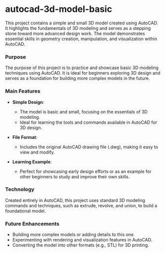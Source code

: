 # autocad-3d-model-basic
This project contains a simple and small 3D model created using AutoCAD. It highlights the fundamentals of 3D modeling and serves as a stepping stone toward more advanced design work. The model demonstrates essential skills in geometry creation, manipulation, and visualization within AutoCAD.  

### **Purpose**  
The purpose of this project is to practice and showcase basic 3D modeling techniques using AutoCAD. It is ideal for beginners exploring 3D design and serves as a foundation for building more complex models in the future.  

### **Main Features**  
- **Simple Design**:  
  - The model is basic and small, focusing on the essentials of 3D modeling.  
  - Ideal for learning the tools and commands available in AutoCAD for 3D design.  

- **File Format**:  
  - Includes the original AutoCAD drawing file (.dwg), making it easy to view and modify.  

- **Learning Example**:  
  - Perfect for showcasing early design efforts or as an example for other beginners to study and improve their own skills.  

### **Technology**  
Created entirely in AutoCAD, this project uses standard 3D modeling commands and techniques, such as extrude, revolve, and union, to build a foundational model.  

### **Future Enhancements**  
- Building more complex models or adding details to this one.  
- Experimenting with rendering and visualization features in AutoCAD.  
- Converting the model into other formats (e.g., STL) for 3D printing.  
